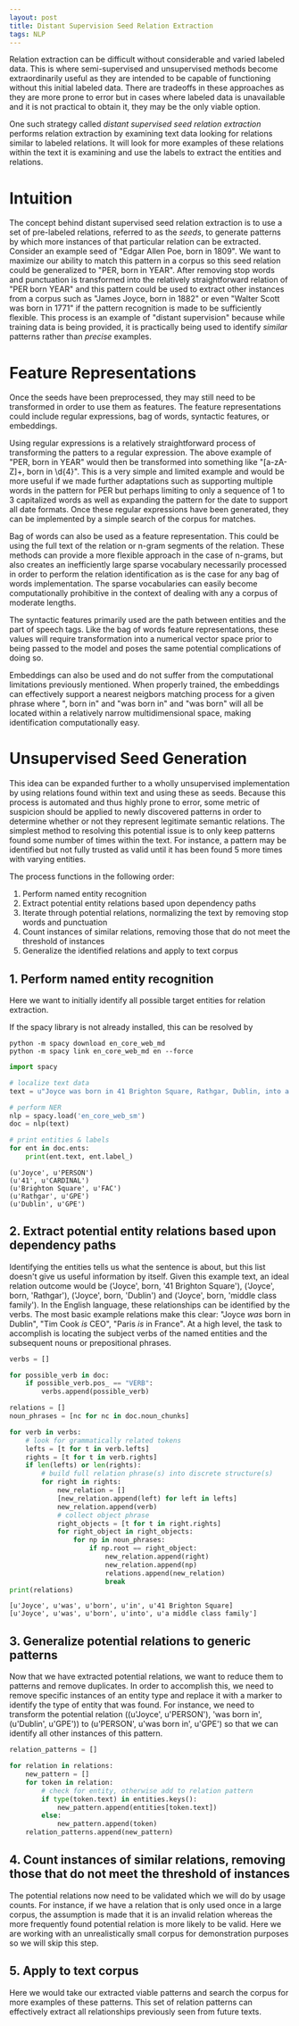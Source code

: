 ```yaml
---
layout: post
title: Distant Supervision Seed Relation Extraction
tags: NLP 
---
```


Relation extraction can be difficult without considerable and varied labeled data. This is where semi-supervised and unsupervised methods become extraordinarily useful as they are intended to be capable of functioning without this initial labeled data. There are tradeoffs in these approaches as they are more prone to error but in cases where labeled data is unavailable and it is not practical to obtain it, they may be the only viable option. 

One such strategy called _distant supervised seed relation extraction_ performs relation extraction by examining text data looking for relations similar to labeled relations. It will look for more examples of these relations within the text it is examining and use the labels to extract the entities and relations. 

# Intuition

The concept behind distant supervised seed relation extraction is to use a set of pre-labeled relations, referred to as the _seeds_, to generate patterns by which more instances of that particular relation can be extracted. Consider an example seed of "Edgar Allen Poe, born in 1809". We want to maximize our ability to match this pattern in a corpus so this seed relation could be generalized to "PER, born in YEAR". After removing stop words and punctuation is transformed into the relatively straightforward relation of "PER born YEAR" and this pattern could be used to extract other instances from a corpus such as "James Joyce, born in 1882" or even "Walter Scott was born in 1771" if the pattern recognition is made to be sufficiently flexible. This process is an example of "distant supervision" because while training data is being provided, it is practically being used to identify _similar_ patterns rather than _precise_ examples.

# Feature Representations

Once the seeds have been preprocessed, they may still need to be transformed in order to use them as features. The feature representations could include regular expressions, bag of words, syntactic features, or embeddings.

Using regular expressions is a relatively straightforward process of transforming the patters to a regular expression. The above example of "PER, born in YEAR" would then be transformed into something like "[a-zA-Z]+, born in \d{4}". This is a very simple and limited example and would be more useful if we made further adaptations such as supporting multiple words in the pattern for PER but perhaps limiting to only a sequence of 1 to 3 capitalized words as well as expanding the pattern for the date to support all date formats. Once these regular expressions have been generated, they can be implemented by a simple search of the corpus for matches.

Bag of words can also be used as a feature representation. This could be using the full text of the relation or n-gram segments of the relation. These methods can provide a more flexible approach in the case of n-grams, but also creates an inefficiently large sparse vocabulary necessarily processed in order to perform the relation identification as is the case for any bag of words implementation. The sparse vocabularies can easily become computationally prohibitive in the context of dealing with any a corpus of moderate lengths.

The syntactic features primarily used are the path between entities and the part of speech tags. Like the bag of words feature representations, these values will require transformation into a numerical vector space prior to being passed to the model and poses the same potential complications of doing so.

Embeddings can also be used and do not suffer from the computational limitations previously mentioned. When properly trained, the embeddings can effectively support a nearest neigbors matching process for a given phrase where ", born in" and "was born in" and "was born" will all be located within a relatively narrow multidimensional space, making identification computationally easy.

# Unsupervised Seed Generation

This idea can be expanded further to a wholly unsupervised implementation by using relations found within text and using these as seeds. Because this process is automated and thus highly prone to error, some metric of suspicion should be applied to newly discovered patterns in order to determine whether or not they represent legitimate semantic relations. The simplest method to resolving this potential issue is to only keep patterns found some number of times within the text. For instance, a pattern may be identified but not fully trusted as valid until it has been found 5 more times with varying entities.

The process functions in the following order:

1. Perform named entity recognition
2. Extract potential entity relations based upon dependency paths
3. Iterate through potential relations, normalizing the text by removing stop words and punctuation
4. Count instances of similar relations, removing those that do not meet the threshold of instances
5. Generalize the identified relations and apply to text corpus

## 1. Perform named entity recognition

Here we want to initially identify all possible target entities for relation extraction.

If the spacy library is not already installed, this can be resolved by 

```
python -m spacy download en_core_web_md
python -m spacy link en_core_web_md en --force
```

```python
import spacy

# localize text data
text = u"Joyce was born in 41 Brighton Square, Rathgar, Dublin, into a middle-class family."

# perform NER
nlp = spacy.load('en_core_web_sm')
doc = nlp(text)

# print entities & labels
for ent in doc.ents:
    print(ent.text, ent.label_)
```

```
(u'Joyce', u'PERSON')
(u'41', u'CARDINAL')
(u'Brighton Square', u'FAC')
(u'Rathgar', u'GPE')
(u'Dublin', u'GPE')
```

## 2. Extract potential entity relations based upon dependency paths

Identifying the entities tells us what the sentence is about, but this list doesn't give us useful information by itself. Given this example text, an ideal relation outcome would be ('Joyce', born, '41 Brighton Square'), ('Joyce', born, 'Rathgar'), ('Joyce', born, 'Dublin') and ('Joyce', born, 'middle class family'). In the English language, these relationships can be identified by the verbs. The most basic example relations make this clear: "Joyce _was_ born in Dublin", "Tim Cook _is_ CEO", "Paris _is_ in France". At a high level, the task to accomplish is locating the subject verbs of the named entities and the subsequent nouns or prepositional phrases. 

```python
verbs = []

for possible_verb in doc:
    if possible_verb.pos_ == "VERB":
        verbs.append(possible_verb)

relations = []
noun_phrases = [nc for nc in doc.noun_chunks]

for verb in verbs:
    # look for grammatically related tokens
    lefts = [t for t in verb.lefts]
    rights = [t for t in verb.rights]
    if len(lefts) or len(rights):
        # build full relation phrase(s) into discrete structure(s)
        for right in rights:
            new_relation = []
            [new_relation.append(left) for left in lefts]
            new_relation.append(verb)
            # collect object phrase
            right_objects = [t for t in right.rights]
            for right_object in right_objects:
                for np in noun_phrases:
                    if np.root == right_object:
                        new_relation.append(right)
                        new_relation.append(np)
                        relations.append(new_relation)
                        break
print(relations)
```

```
[u'Joyce', u'was', u'born', u'in', u'41 Brighton Square]
[u'Joyce', u'was', u'born', u'into', u'a middle class family']
```

## 3. Generalize potential relations to generic patterns

Now that we have extracted potential relations, we want to reduce them to patterns and remove duplicates. In order to accomplish this, we need to remove specific instances of an entity type and replace it with a marker to identify the type of entity that was found. For instance, we need to transform the potential relation ((u'Joyce', u'PERSON'), 'was born in', (u'Dublin', u'GPE')) to (u'PERSON', u'was born in', u'GPE') so that we can identify all other instances of this pattern.

```python
relation_patterns = []

for relation in relations:
    new_pattern = []
    for token in relation:
        # check for entity, otherwise add to relation pattern
        if type(token.text) in entities.keys():
            new_pattern.append(entities[token.text])
        else:
            new_pattern.append(token)
    relation_patterns.append(new_pattern)
```

## 4. Count instances of similar relations, removing those that do not meet the threshold of instances

The potential relations now need to be validated which we will do by usage counts. For instance, if we have a relation that is only used once in a large corpus, the assumption is made that it is an invalid relation whereas the more frequently found potential relation is more likely to be valid. Here we are working with an unrealistically small corpus for demonstration purposes so we will skip this step.

## 5. Apply to text corpus

Here we would take our extracted viable patterns and search the corpus for more examples of these patterns. This set of relation patterns can effectively extract all relationships previously seen from future texts.